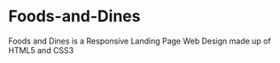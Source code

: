 # Foods-and-Dines

Foods and Dines is a Responsive Landing Page Web Design made up of HTML5 and CSS3



